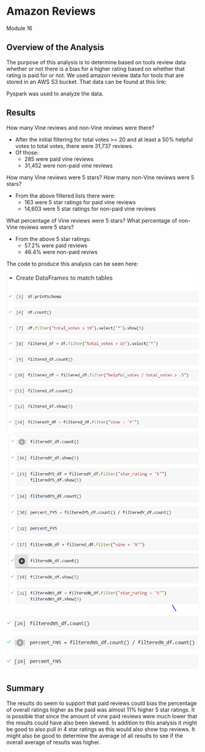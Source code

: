 # Amazon Reviews
Module 16

## Overview of the Analysis
The purpose of this analysis is to determine based on tools review data whether or not there is a bias for a higher rating based on whether that rating is paid for or not.  We used amazon review data for tools that are stored in an AWS S3 bucket.  That data can be found at this link:

[](https://s3.amazonaws.com/amazon-reviews-pds/tsv/amazon_reviews_us_Tools_v1_00.tsv.gz)

Pyspark was used to analyze the data.

## Results

How many Vine reviews and non-Vine reviews were there?
* After the initial filtering for total votes >= 20 and at least a 50% helpful votes to total votes, there were 31,737 reviews.
* Of those:
	* 285 were paid vine reviews
	* 31,452 were non-paid vine reviews

How many Vine reviews were 5 stars? How many non-Vine reviews were 5 stars?
* From the above filtered lists there were:
	* 163 were 5 star ratings for paid vine reviews
	* 14,603 were 5 star ratings for non-paid vine reviews

What percentage of Vine reviews were 5 stars? What percentage of non-Vine reviews were 5 stars?
* From the above 5 star ratings:
	* 57.2% were paid reviews
	* 46.4% were non-paid reviws

The code to produce this analysis can be seen here:

![](https://github.com/lavec0324/Amazon-Vine-Analysis/blob/main/Resources/Code1.PNG)
![](https://github.com/lavec0324/Amazon-Vine-Analysis/blob/main/Resources/Code2.PNG)
![](https://github.com/lavec0324/Amazon-Vine-Analysis/blob/main/Resources/Code3.PNG)

## Summary 

The results do seem to support that paid reviews could bias the percentage of overall ratings higher as the paid was almost 11% higher 5 star ratings.  It is possible that since the amount of vine paid reviews were much lower that the results could have also been skewed.  In addition to this analysis it might be good to also pull in 4 star ratings as this would also show top reviews.  It might also be good to determine the average of all results to see if the overall average of results was higher.




